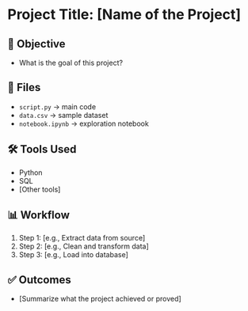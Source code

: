 # Project Title: [Name of the Project]

## 🎯 Objective
- What is the goal of this project?

## 📂 Files
- `script.py` → main code
- `data.csv` → sample dataset
- `notebook.ipynb` → exploration notebook

## 🛠️ Tools Used
- Python
- SQL
- [Other tools]

## 📊 Workflow
1. Step 1: [e.g., Extract data from source]
2. Step 2: [e.g., Clean and transform data]
3. Step 3: [e.g., Load into database]

## ✅ Outcomes
- [Summarize what the project achieved or proved]
